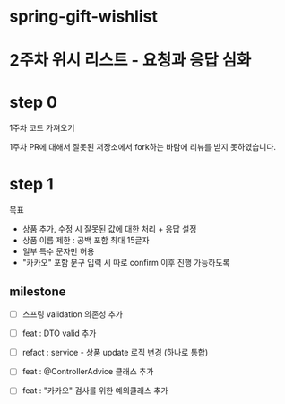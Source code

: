 # spring-gift-wishlist

# 2주차 위시 리스트 - 요청과 응답 심화

# step 0

1주차 코드 가져오기

1주차 PR에 대해서 잘못된 저장소에서 fork하는 바람에 리뷰를 받지 못하였습니다.

# step 1

목표

- 상품 추가, 수정 시 잘못된 값에 대한 처리 + 응답 설정
- 상품 이름 제한 : 공백 포함 최대 15글자
- 일부 특수 문자만 허용
- "카카오" 포함 문구 입력 시 따로 confirm 이후 진행 가능하도록

## milestone

-[ ] 스프링 validation 의존성 추가
-[ ] feat : DTO valid 추가
-[ ] refact : service - 상품 update 로직 변경 (하나로 통합)
-[ ] feat : @ControllerAdvice 클래스 추가
-[ ] feat : "카카오" 검사를 위한 예외클래스 추가

